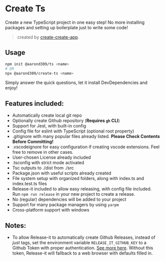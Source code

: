 # Create Ts

Create a new TypeScript project in one easy step! No more installing packages and setting up boilerplate just to write some code!

> created by [create-create-app](https://github.com/uetchy/create-create-app).

## Usage

```bash
npm init @aarond309/ts <name>
# OR
npx @aarond309/create-ts <name>
```

Simply answer the quick questions, let it install DevDependencies and enjoy!

## Features included:

- Automatically create local git repo
- Optionally create Github repository (**Requires `gh` CLI**)
- Support for Jest, with built-in config
- Config file for eslint with TypeScript (optional root property)
- .gitignore with many popular files already listed. **Please Check Contents Before Committing!**
- .vscodeignore for easy configuration if creating vscode extensions. Feel free to remove in other cases.
- User-chosen License already included
- .tsconfig with strict mode activated
- Tsc outputs to ./dist from ./src
- Package.json with useful scripts already created
- File system setup with organized folders, along with index.ts and index.test.ts files
- Release-it included to allow easy releasing, with config file included. Run `npm run release` in your new project to create a release.
- No (regular) dependencies will be added to your project
- Support for many package managers by using `yarpm`
- Cross-platform support with windows

## Notes:

- To allow Release-it to automatically create Github Releases, instead of _just_ tags, set the environment variable `RELEASE_IT_GITHUB_KEY` to a Github Token with proper authentication. [See more here](<https://github.com/release-it/release-it/blob/master/docs/github-releases.md#automated:~:text=Obtain%20a%20personal%20access%20token%20(release%2Dit%20only%20needs%20%22repo%22%20access%3B%20no%20%22admin%22%20or%20other%20scopes).>). Without this token, Release-it will fallback to a web browser with defaults filled in.
